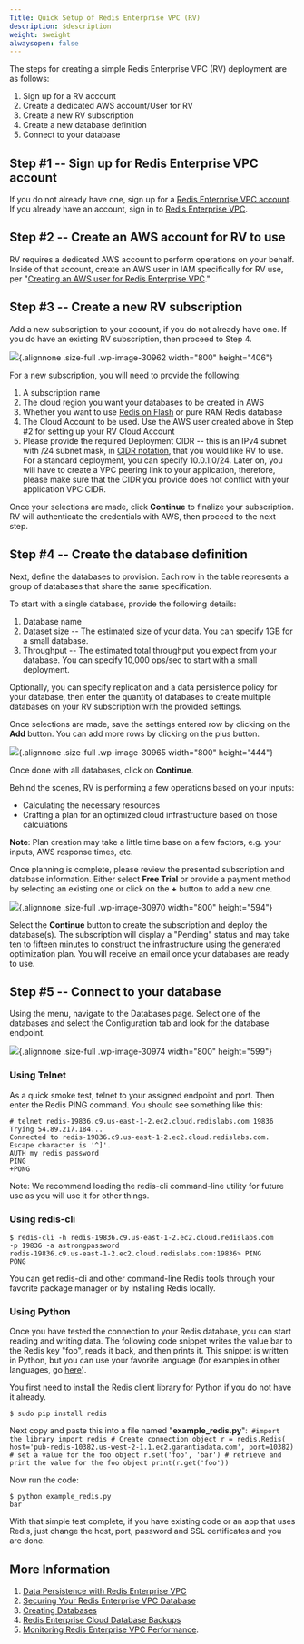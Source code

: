 ```yaml
---
Title: Quick Setup of Redis Enterprise VPC (RV)
description: $description
weight: $weight
alwaysopen: false
---
```

The steps for creating a simple Redis Enterprise VPC (RV) deployment are
as follows:

1.  Sign up for a RV account
2.  Create a dedicated AWS account/User for RV
3.  Create a new RV subscription
4.  Create a new database definition
5.  Connect to your database

Step \#1 -- Sign up for Redis Enterprise VPC account
----------------------------------------------------

If you do not already have one, sign up for a [Redis Enterprise VPC
account](https://app.redislabs.com/#/sign-up/tabs/redis-cloud?product=redis-cloud-private).\
If you already have an account, sign in to [Redis Enterprise
VPC](https://app.redislabs.com/#/login?).

Step \#2 -- Create an AWS account for RV to use
-----------------------------------------------

RV requires a dedicated AWS account to perform operations on your
behalf. Inside of that account, create an AWS user in IAM specifically
for RV use, per "[Creating an AWS user for Redis Enterprise
VPC](com/redis-cloud-private-documentation/how-to/creating-aws-user-redis-cloud-private/)."

Step \#3 -- Create a new RV subscription
----------------------------------------

Add a new subscription to your account, if you do not already have one.
If you do have an existing RV subscription, then proceed to Step 4.

![](/images/rv/new_subscription.png){.alignnone
.size-full .wp-image-30962 width="800" height="406"}

For a new subscription, you will need to provide the following:

1.  A subscription name
2.  The cloud region you want your databases to be created in AWS
3.  Whether you want to use [Redis on
    Flash](/redis-enterprise-documentation/concepts-architecture/memory-architecture/redis-flash/)
    or pure RAM Redis database
4.  The Cloud Account to be used. Use the AWS user created above in Step
    \#2 for setting up your RV Cloud Account
5.  Please provide the required Deployment CIDR -- this is an IPv4
    subnet with /24 subnet mask, in [CIDR
    notation](https://en.wikipedia.org/wiki/Classless_Inter-Domain_Routing#CIDR_notation),
    that you would like RV to use. For a standard deployment, you can
    specify 10.0.1.0/24. Later on, you will have to create a VPC peering
    link to your application, therefore, please make sure that the CIDR
    you provide does not conflict with your application VPC CIDR.

Once your selections are made, click **Continue** to finalize your
subscription. RV will authenticate the credentials with AWS, then
proceed to the next step.

Step \#4 -- Create the database definition
------------------------------------------

Next, define the databases to provision. Each row in the table
represents a group of databases that share the same specification.

To start with a single database, provide the following details:

1.  Database name
2.  Dataset size -- The estimated size of your data. You can specify 1GB
    for a small database.
3.  Throughput -- The estimated total throughput you expect from your
    database. You can specify 10,000 ops/sec to start with a small
    deployment.

Optionally, you can specify replication and a data persistence policy
for your database, then enter the quantity of databases to create
multiple databases on your RV subscription with the provided settings.

Once selections are made, save the settings entered row by clicking on
the **Add** button. You can add more rows by clicking on the plus
button.

![](/images/rv/add_database.png){.alignnone .size-full
.wp-image-30965 width="800" height="444"}

Once done with all databases, click on **Continue**.

Behind the scenes, RV is performing a few operations based on your
inputs:

-   Calculating the necessary resources
-   Crafting a plan for an optimized cloud infrastructure based on those
    calculations

**Note**: Plan creation may take a little time base on a few factors,
e.g. your inputs, AWS response times, etc.

Once planning is complete, please review the presented subscription and
database information. Either select **Free Trial** or provide a payment
method by selecting an existing one or click on the **+** button to add
a new one.

![](/images/rv/review_create.png){.alignnone .size-full
.wp-image-30970 width="800" height="594"}

Select the **Continue** button to create the subscription and deploy the
database(s). The subscription will display a "Pending" status and may
take ten to fifteen minutes to construct the infrastructure using the
generated optimization plan. You will receive an email once your
databases are ready to use.

Step \#5 -- Connect to your database
------------------------------------

Using the menu, navigate to the Databases page. Select one of the
databases and select the Configuration tab and look for the database
endpoint.

![](/images/rv/connect_to_database.png){.alignnone
.size-full .wp-image-30974 width="800" height="599"}

### Using Telnet

As a quick smoke test, telnet to your assigned endpoint and port. Then
enter the Redis PING command. You should see something like this:

``` {style="border: 2px solid #ddd; background-color: #333; color: #fff; padding: 10px; -webkit-font-smoothing: auto;"}
# telnet redis-19836.c9.us-east-1-2.ec2.cloud.redislabs.com 19836
Trying 54.89.217.184...
Connected to redis-19836.c9.us-east-1-2.ec2.cloud.redislabs.com.
Escape character is '^]'.
AUTH my_redis_password
PING
+PONG
```

Note: We recommend loading the redis-cli command-line utility for future
use as you will use it for other things.

### Using redis-cli

``` {style="border: 2px solid #ddd; background-color: #333; color: #fff; padding: 10px; -webkit-font-smoothing: auto;"}
$ redis-cli -h redis-19836.c9.us-east-1-2.ec2.cloud.redislabs.com 
-p 19836 -a astrongpassword
redis-19836.c9.us-east-1-2.ec2.cloud.redislabs.com:19836> PING
PONG
```

You can get redis-cli and other command-line Redis tools through your
favorite package manager or by installing Redis locally.

### Using Python

Once you have tested the connection to your Redis database, you can
start reading and writing data. The following code snippet writes the
value bar to the Redis key "foo", reads it back, and then prints it.
This snippet is written in Python, but you can use your favorite
language (for examples in other languages, go
[here](/resources/how-to-redis-enterprise/)).

You first need to install the Redis client library for Python if you do
not have it already.

``` {style="border: 2px solid #ddd; background-color: #333; color: #fff; padding: 10px; -webkit-font-smoothing: auto;"}
$ sudo pip install redis
```

Next copy and paste this into a file named
"**example\_redis.py**":` #import the library import redis # Create connection object r = redis.Redis( host='pub-redis-10382.us-west-2-1.1.ec2.garantiadata.com', port=10382) # set a value for the foo object r.set('foo', 'bar') # retrieve and print the value for the foo object print(r.get('foo'))`

Now run the code:

``` {style="border: 2px solid #ddd; background-color: #333; color: #fff; padding: 10px; -webkit-font-smoothing: auto;"}
$ python example_redis.py
bar
```

With that simple test complete, if you have existing code or an app that
uses Redis, just change the host, port, password and SSL certificates
and you are done.

More Information
----------------

1.  [Data Persistence with Redis Enterprise
    VPC](/redis-cloud-private-documentation/concepts/data-persistence/)
2.  [Securing Your Redis Enterprise VPC
    Database](/redis-cloud-private-documentation/administration/configuration/securing-your-database/)
3.  [Creating
    Databases](/redis-cloud-private-documentation/administration/setup-and-editing/creating-databases/)
4.  [Redis Enterprise Cloud Database
    Backups](/redis-cloud-private-documentation/administration/configuration/backups/)
5.  [Monitoring Redis Enterprise VPC
    Performance](/redis-cloud-private-documentation/administration/configuration/monitoring-performance/).
